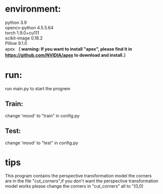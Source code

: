 # environment:
python         3.9 <br>
opencv-python  4.5.5.64 <br>
torch          1.9.0+cu111 <br>
scikit-image   0.18.2 <br>
Pillow         9.1.0 <br>
apex **（ warning: If you want to install "apex", please find it in https://github.com/NVIDIA/apex to download and install.）**

# run:
run main.py to start the progrem <br>


## Train:
change 'mood' to "train" in config.py


## Test:
change 'mood' to "test" in config.py

# tips
This program contains the perspective transformation model the corners are in the file "cut_corners",if you don't want the perspective transformation model works please change the corners in "cut_corners" all to "(0,0)
